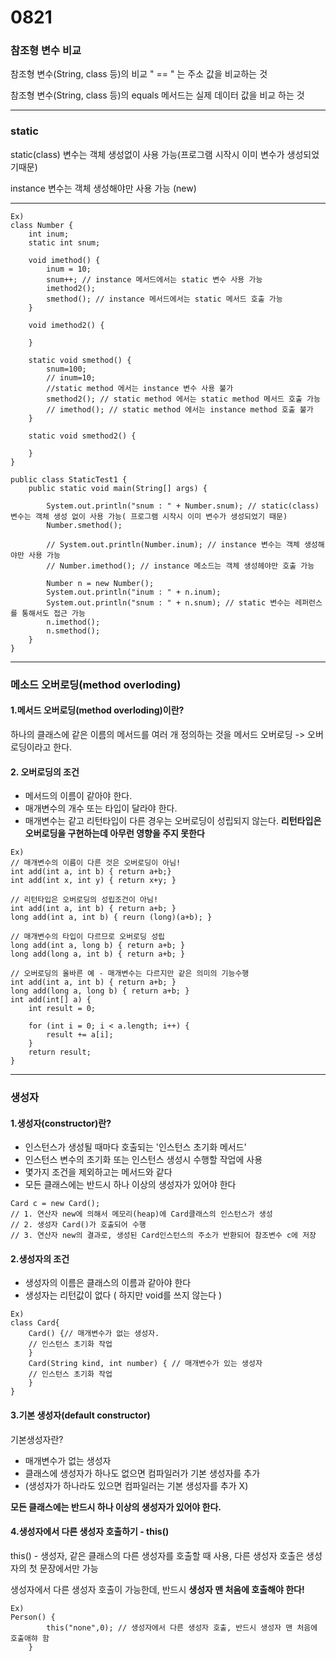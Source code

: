 # 0821

### 참조형 변수 비교

참조형 변수(String, class 등)의 비교  " == " 는 주소 값을 비교하는 것

참조형 변수(String, class 등)의 equals 메서드는 실제 데이터 값을 비교 하는 것

---

### static 

static(class) 변수는 객체 생성없이 사용 가능(프로그램 시작시 이미 변수가 생성되었기때문)

instance 변수는 객체 생성해야만 사용 가능 (new)

---


```
Ex)
class Number {
	int inum;
	static int snum;
	
	void imethod() {
		inum = 10;
		snum++; // instance 메서드에서는 static 변수 사용 가능
		imethod2(); 
		smethod(); // instance 메서드에서는 static 메서드 호출 가능
	}
	
	void imethod2() {
		
	}
	
	static void smethod() {
		snum=100;
		// inum=10; 
		//static method 에서는 instance 변수 사용 불가 
		smethod2(); // static method 에서는 static method 메서드 호출 가능
		// imethod(); // static method 에서는 instance method 호출 불가
	}
	
	static void smethod2() {
		
	}
}

public class StaticTest1 {
	public static void main(String[] args) {
		
		System.out.println("snum : " + Number.snum); // static(class) 변수는 객체 생성 없이 사용 가능( 프로그램 시작시 이미 변수가 생성되었기 때문)
		Number.smethod();
		
		// System.out.println(Number.inum); // instance 변수는 객체 생성해야만 사용 가능
		// Number.imethod(); // instance 메소드는 객체 생성헤야만 호출 가능 
		
		Number n = new Number();
		System.out.println("inum : " + n.inum);
		System.out.println("snum : " + n.snum); // static 변수는 레퍼런스를 통해서도 접근 가능
		n.imethod();
		n.smethod();
	}
}
```

---

### 메소드 오버로딩(method overloding)

#### 1.메서드 오버로딩(method overloding)이란?

하나의 클래스에 같은 이름의 메서드를 여러 개 정의하는 것을 메서드 오버로딩 -> 오버로딩이라고 한다.

#### 2. 오버로딩의 조건

* 메서드의 이름이 같아야 한다.
* 매개변수의 개수 또는 타입이 달라야 한다.
* 매개변수는 같고 리턴타입이 다른 경우는 오버로딩이 성립되지 않는다.
**리턴타입은 오버로딩을 구현하는데 아무런 영향을 주지 못한다**

```
Ex)
// 매개변수의 이름이 다른 것은 오버로딩이 아님!
int add(int a, int b) { return a+b;}
int add(int x, int y) { return x+y; }

// 리턴타입은 오버로딩의 성립조건이 아님!
int add(int a, int b) { return a+b; }
long add(int a, int b) { reurn (long)(a+b); }

// 매개변수의 타입이 다르므로 오버로딩 성립
long add(int a, long b) { return a+b; }
long add(long a, int b) { return a+b; }

// 오버로딩의 올바른 예 - 매개변수는 다르지만 같은 의미의 기능수행
int add(int a, int b) { return a+b; }
long add(long a, long b) { return a+b; }
int add(int[] a) {
	int result = 0;

	for (int i = 0; i < a.length; i++) {
		result += a[i];
	}
	return result;
}
```

---

### 생성자

#### 1.생성자(constructor)란?

* 인스턴스가 생성될 때마다 호출되는 '인스턴스 초기화 메서드'
* 인스턴스 변수의 초기화 또는 인스턴스 생성시 수행할 작업에 사용
* 몇가지 조건을 제외하고는 메서드와 같다
* 모든 클래스에는 반드시 하나 이상의 생성자가 있어야 한다

```
Card c = new Card();
// 1. 연산자 new에 의해서 메모리(heap)에 Card클래스의 인스턴스가 생성
// 2. 생성자 Card()가 호출되어 수행
// 3. 연산자 new의 결과로, 생성된 Card인스턴스의 주소가 반환되어 참조변수 c에 저장
```

#### 2.생성자의 조건

* 생성자의 이름은 클래스의 이름과 같아야 한다
* 생성자는 리턴값이 없다 ( 하지만 void를 쓰지 않는다 )

```
Ex) 
class Card{ 
	Card() {// 매개변수가 없는 생성자.
	// 인스턴스 초기화 작업
	}
	Card(String kind, int number) { // 매개변수가 있는 생성자
	// 인스턴스 초기화 작업
	}
}
```

#### 3.기본 생성자(default constructor)

기본생성자란?

* 매개변수가 없는 생성자
* 클래스에 생성자가 하나도 없으면 컴파일러가 기본 생성자를 추가 
* (생성자가 하나라도 있으면 컴파일러는 기본 생성자를 추가 X)

**모든 클래스에는 반드시 하나 이상의 생성자가 있어야 한다.**

#### 4.생성자에서 다른 생성자 호출하기 - this()

this() - 생성자, 같은 클래스의 다른 생성자를 호출할 때 사용, 다른 생성자 호출은 생성자의 첫 문장에서만 가능

생성자에서 다른 생성자 호출이 가능한데, 반드시 **생성자 맨 처음에 호출해야 한다!**

```
Ex)
Person() {
		this("none",0); // 생성자에서 다른 생성자 호출, 반드시 생성자 맨 처음에 호출애햐 함
	}
```